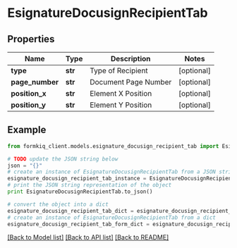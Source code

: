 # EsignatureDocusignRecipientTab


## Properties

Name | Type | Description | Notes
------------ | ------------- | ------------- | -------------
**type** | **str** | Type of Recipient | [optional] 
**page_number** | **str** | Document Page Number | [optional] 
**position_x** | **str** | Element X Position | [optional] 
**position_y** | **str** | Element Y Position | [optional] 

## Example

```python
from formkiq_client.models.esignature_docusign_recipient_tab import EsignatureDocusignRecipientTab

# TODO update the JSON string below
json = "{}"
# create an instance of EsignatureDocusignRecipientTab from a JSON string
esignature_docusign_recipient_tab_instance = EsignatureDocusignRecipientTab.from_json(json)
# print the JSON string representation of the object
print EsignatureDocusignRecipientTab.to_json()

# convert the object into a dict
esignature_docusign_recipient_tab_dict = esignature_docusign_recipient_tab_instance.to_dict()
# create an instance of EsignatureDocusignRecipientTab from a dict
esignature_docusign_recipient_tab_form_dict = esignature_docusign_recipient_tab.from_dict(esignature_docusign_recipient_tab_dict)
```
[[Back to Model list]](../README.md#documentation-for-models) [[Back to API list]](../README.md#documentation-for-api-endpoints) [[Back to README]](../README.md)


